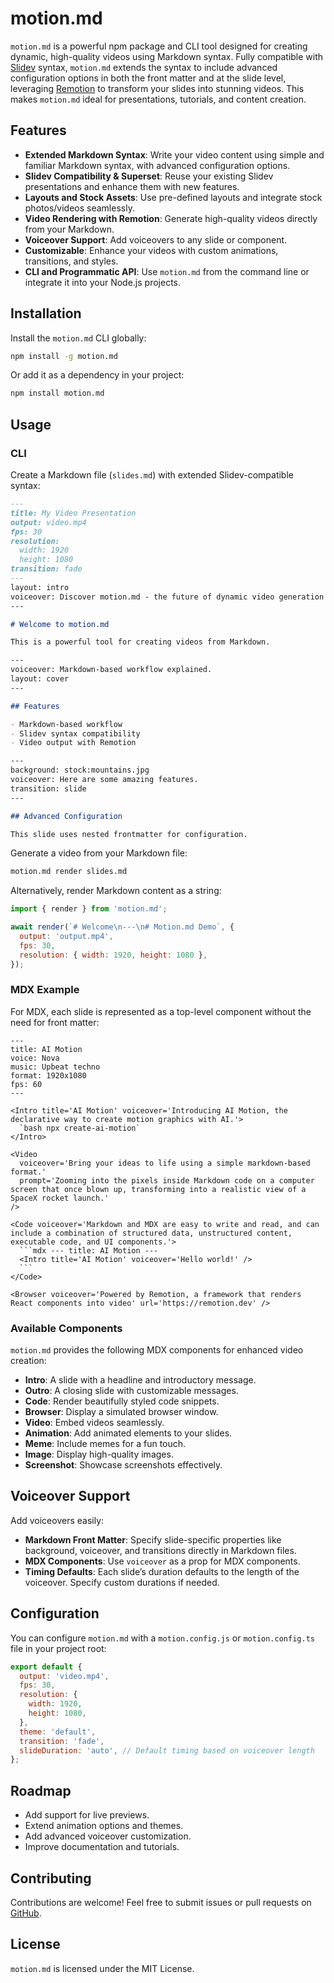 # motion.md

`motion.md` is a powerful npm package and CLI tool designed for creating dynamic, high-quality videos using Markdown syntax. Fully compatible with [Slidev](https://sli.dev) syntax, `motion.md` extends the syntax to include advanced configuration options in both the front matter and at the slide level, leveraging [Remotion](https://remotion.dev) to transform your slides into stunning videos. This makes `motion.md` ideal for presentations, tutorials, and content creation.

## Features

- **Extended Markdown Syntax**: Write your video content using simple and familiar Markdown syntax, with advanced configuration options.
- **Slidev Compatibility & Superset**: Reuse your existing Slidev presentations and enhance them with new features.
- **Layouts and Stock Assets**: Use pre-defined layouts and integrate stock photos/videos seamlessly.
- **Video Rendering with Remotion**: Generate high-quality videos directly from your Markdown.
- **Voiceover Support**: Add voiceovers to any slide or component.
- **Customizable**: Enhance your videos with custom animations, transitions, and styles.
- **CLI and Programmatic API**: Use `motion.md` from the command line or integrate it into your Node.js projects.

## Installation

Install the `motion.md` CLI globally:

```bash
npm install -g motion.md
```

Or add it as a dependency in your project:

```bash
npm install motion.md
```

## Usage

### CLI

Create a Markdown file (`slides.md`) with extended Slidev-compatible syntax:

```md
---
title: My Video Presentation
output: video.mp4
fps: 30
resolution:
  width: 1920
  height: 1080
transition: fade
---
layout: intro
voiceover: Discover motion.md - the future of dynamic video generation
---

# Welcome to motion.md

This is a powerful tool for creating videos from Markdown.

---
voiceover: Markdown-based workflow explained.
layout: cover
---

## Features

- Markdown-based workflow
- Slidev syntax compatibility
- Video output with Remotion

---
background: stock:mountains.jpg
voiceover: Here are some amazing features.
transition: slide
---

## Advanced Configuration

This slide uses nested frontmatter for configuration.
```

Generate a video from your Markdown file:

```bash
motion.md render slides.md
```

Alternatively, render Markdown content as a string:

```javascript
import { render } from 'motion.md';

await render(`# Welcome\n---\n# Motion.md Demo`, {
  output: 'output.mp4',
  fps: 30,
  resolution: { width: 1920, height: 1080 },
});
```

### MDX Example

For MDX, each slide is represented as a top-level component without the need for front matter:

````mdx
---
title: AI Motion
voice: Nova
music: Upbeat techno
format: 1920x1080
fps: 60
---

<Intro title='AI Motion' voiceover='Introducing AI Motion, the declarative way to create motion graphics with AI.'>
  `bash npx create-ai-motion`
</Intro>

<Video
  voiceover='Bring your ideas to life using a simple markdown-based format.'
  prompt='Zooming into the pixels inside Markdown code on a computer screen that once blown up, transforming into a realistic view of a SpaceX rocket launch.'
/>

<Code voiceover='Markdown and MDX are easy to write and read, and can include a combination of structured data, unstructured content, executable code, and UI components.'>
  ```mdx --- title: AI Motion ---
  <Intro title='AI Motion' voiceover='Hello world!' />
  ```
</Code>

<Browser voiceover='Powered by Remotion, a framework that renders React components into video' url='https://remotion.dev' />
````



### Available Components

`motion.md` provides the following MDX components for enhanced video creation:

- **Intro**: A slide with a headline and introductory message.
- **Outro**: A closing slide with customizable messages.
- **Code**: Render beautifully styled code snippets.
- **Browser**: Display a simulated browser window.
- **Video**: Embed videos seamlessly.
- **Animation**: Add animated elements to your slides.
- **Meme**: Include memes for a fun touch.
- **Image**: Display high-quality images.
- **Screenshot**: Showcase screenshots effectively.

## Voiceover Support

Add voiceovers easily:

- **Markdown Front Matter**: Specify slide-specific properties like background, voiceover, and transitions directly in Markdown files.
- **MDX Components**: Use `voiceover` as a prop for MDX components.
- **Timing Defaults**: Each slide’s duration defaults to the length of the voiceover. Specify custom durations if needed.

## Configuration

You can configure `motion.md` with a `motion.config.js` or `motion.config.ts` file in your project root:

```javascript
export default {
  output: 'video.mp4',
  fps: 30,
  resolution: {
    width: 1920,
    height: 1080,
  },
  theme: 'default',
  transition: 'fade',
  slideDuration: 'auto', // Default timing based on voiceover length
};
```

## Roadmap

- Add support for live previews.
- Extend animation options and themes.
- Add advanced voiceover customization.
- Improve documentation and tutorials.

## Contributing

Contributions are welcome! Feel free to submit issues or pull requests on [GitHub](https://github.com/yourusername/motion.md).

## License

`motion.md` is licensed under the MIT License.

